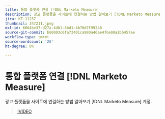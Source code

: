 ```yaml
---
title: 통합 플랫폼 연결 [!DNL Marketo Measure]
description: 광고 플랫폼을 사이트에 연결하는 방법 알아보기 [!DNL Marketo Measure] 계정.
jira: KT-11237
thumbnail: 347211.jpeg
exl-id: 6064be37-d27a-4db1-8bd1-4b70d7f99248
source-git-commit: b60003c6fa73401ca980a46ae47be00a1bb457ae
workflow-type: tm+mt
source-wordcount: '28'
ht-degree: 0%

---
```


# 통합 플랫폼 연결 [!DNL Marketo Measure]

광고 플랫폼을 사이트에 연결하는 방법 알아보기 [!DNL Marketo Measure] 계정.

>[!VIDEO](https://video.tv.adobe.com/v/347211/?quality=12&learn=on)
